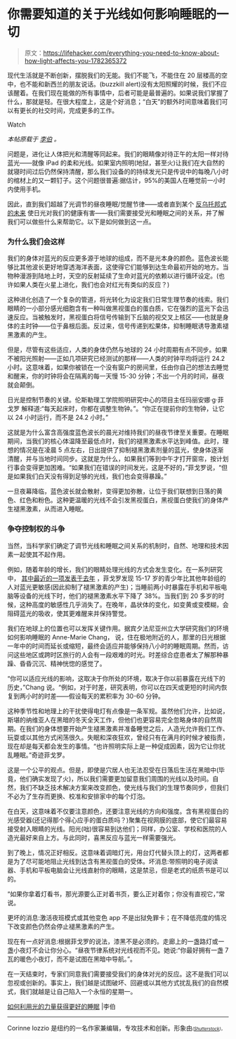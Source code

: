 # 你需要知道的关于光线如何影响睡眠的一切

> 原文：<https://lifehacker.com/everything-you-need-to-know-about-how-light-affects-you-1782365372>

现代生活就是不断创新，摆脱我们的无能。我们不能飞，不能住在 20 层楼高的空中，也不能和新西兰的朋友说话。(buzzkill alert)没有太阳照耀的时候，我们不应该醒着。在我们现在能做的所有事情中，后者可能是最普遍的。如果说我们掌握了什么，那就是轻。在很大程度上，这是个好消息；“白天”的额外时间意味着我们可以有更长的社交时间，完成更多的工作。

Watch

*本帖原载于* [*李伯*](http://vanwinkles.com/how-to-use-light-to-help-you-sleep-better) *。*

问题是，进化让人体把光和清醒等同起来。我们的眼睛像对待正午的太阳一样对待蓝光——就像 iPad 的柔和光线。如果室内照明(地狱，甚至火)让我们在大自然的就寝时间过后仍然保持清醒，那么我们设备的的持续发光只是传说中的每晚八小时的棺材上的又一颗钉子。这个问题很普遍:据估计，95%的美国人在睡觉前一小时内使用手机。

因此，直到我们超越了光调节的昼夜睡眠/觉醒节律——或者直到某个 [反乌托邦式的未来](http://vanwinkles.com/what-will-sleep-be-like-in-the-future) 使日光对我们的健康有害——我们需要接受光和睡眠之间的关系，并了解我们可以做些什么来帮助它。以下是如何做到这一点。

### 为什么我们会这样

我们的身体对蓝光的反应更多源于地球的组成，而不是光本身的颜色。蓝色波长能够比其他波长更好地穿透海洋表面，这使得它们能够到达生命最初开始的地方。当物种漫游到陆地上时，天空的反射延续了生命对蓝光的依赖以进行循环设定。(也许如果人类在火星上进化，我们也会对红光有类似的反应？)

这种进化创造了一个复杂的管道，将光转化为设定我们日常生理节奏的线索。我们眼睛的一小部分感光细胞含有一种叫做黑视蛋白的蛋白质，它在强烈的蓝光下会迅速反应。当被触发时，黑视蛋白将信号传输到下丘脑的视交叉上核区——也就是身体的主时钟——位于鼻根后面。反过来，信号传递到松果体，抑制睡眠诱导激素褪黑激素的产生。

但是，尽管有这些适应，人类的身体仍然与地球的 24 小时周期有点不同步。如果不被阳光照射——正如几项研究已经测试的那样——人类的时钟平均将运行 24.2 小时。这意味着，如果你被锁在一个没有窗户的房间里，任由你自己的想法去睡觉和醒来，你的时钟将会在隔离的每一天慢 15-30 分钟；不出一个月的时间，昼夜就会颠倒。

日光是控制节奏的关键。伦斯勒理工学院照明研究中心的项目主任玛丽安娜·g·菲戈罗 解释道:“每天起床时，你都在调整生物钟。”。“你正在提前你的生物钟，让它以 24 小时运行，而不是 24.2 小时。”

这就是为什么富含高强度蓝色波长的晨光对维持我们的昼夜节律至关重要。在睡眠期间，当我们的核心体温降至最低点时，我们的褪黑激素水平达到峰值。此时，理想的情况是在凌晨 5 点左右，日出提供了抑制褪黑激素剂量的蓝光，使身体逐渐清醒，并与当地时间同步。这就是为什么，如果我们等到中午才打开窗帘，按计划行事会变得更加困难。“如果我们在错误的时间发光，这是不好的，”菲戈罗说，“但是如果我们白天没有得到足够的光线，我们也会变得暴躁。”

一旦夜幕降临，蓝色波长就会散射，变得更加弥散，让位于我们联想到日落的黄色、红色和粉色。这种更温暖的光线不会引发黑视蛋白，黑视蛋白使我们的身体产生褪黑激素，从而进入睡眠。

### 争夺控制权的斗争

当然，当科学家们确定了调节光线和睡眠之间关系的机制时，自然、地理和技术因素一起使其不起作用。

例如，随着年龄的增长，我们的眼睛处理光线的方式会发生变化。在一系列研究中， [其中最近的一项发表于去年](http://www.lrc.rpi.edu/resources/newsroom/pr_story.asp?id=297#.V1bwFCMrLJw) ，菲戈罗发现 15-17 岁的青少年比其他年龄组的人对蓝光更敏感(因此抑制了褪黑激素的产生)；当睡前两小时暴露在手机和平板电脑等设备的光线下时，他们的褪黑激素水平下降了 38%。当我们到 20 多岁的时候，这种高度的敏感性几乎消失了。在晚年，晶状体的变化，如变黄或变模糊，会阻碍蓝光的吸收，使其更难醒来并保持警觉。

我们在地球上的位置也可以发挥关键作用。据宾夕法尼亚州立大学研究我们的环境如何影响睡眠的 Anne-Marie Chang， 说，住在极地附近的人，那里的日光根据一年中的时间而延长或缩短，最终会适应并能够保持八小时的睡眠周期。然而，访问这些地区或跨时区旅行的人会有一段艰难的时光。时差综合症患者太了解那种暴躁、昏昏沉沉、精神恍惚的感觉了。

“你可以适应光线的影响，这取决于你所处的环境，取决于你以前暴露在光线下的历史，”Chang 说。“例如，对于时差，研究表明，你可以在四天或更短的时间内恢复到两小时的时差——假设每天的累积率为 30-60 分钟。

这种季节性和地理上的干扰使得电灯有点像是一条军规。虽然他们允许，比如说，斯堪的纳维亚人在黑暗的冬天全天工作，但他们也更容易完全忽略身体的自然周期。在我们的身体想要开始产生褪黑激素并准备睡觉之后，人造光允许我们工作、玩耍或以其他方式闲荡很久。失眠和深夜狂欢，曾经只有在满月的时候才被指责，现在却是每天都会发生的事情。“也许照明实际上是一种促成因素，因为它让你扰乱睡眠。”奇迹菲戈罗。

这是一个公平的观点。但是，即使是穴居人也无法忍受在日落后生活在黑暗中(毕竟，他们确实发现了火)，所以我们需要更加留意我们周围的光线以及时间。自然，我们不缺乏技术解决方案来改变颜色，使光线与我们的生理节奏同步，但我们不必为了生存而更换、校准和安排家中的每个灯泡。

在白天，这意味着不仅要注意颜色，还要注意光线的方向和强度。含有黑视蛋白的光感受器(还记得那个得心应手的蛋白质吗？)聚集在视网膜的底部，使它们最容易接受射入眼睛的光线。阳光(咄)很容易到达他们；同样，办公室、学校和医院的人造光最好来自上方。与此同时，喜黑反应与蓝光一样需要强光。

到了晚上，情况正好相反。这意味着调暗灯光，用台灯代替头顶上的灯，这两者都是为了尽可能地阻止光线到达含有黑视蛋白的受体。坏消息:带照明的电子阅读器、手机和平板电脑会让光线直射你的眼睛，这是禁忌，但是老式的纸质书是可以的。

“如果你拿着灯看书，那光源要么正对着书页，要么正对着你；你没有直视它，”常说。

更坏的消息:激活夜班模式或其他变色 app 不是出狱免罪卡；在不降低亮度的情况下改变颜色仍然会停止褪黑激素的产生。

现在有一点好消息:根据菲戈罗的说法，漆黑不是必须的。走廊上的一盏路灯或一盏小夜灯不会让你分心。“昼夜节律系统对光线视而不见。她说:“你最好拥有一盏 7 瓦的暖色小夜灯，而不是试图在黑暗中导航。”。

在一天结束时，专家们同意我们需要接受我们的身体对光的反应。这不是我们可以忽视或创新的。事实上，我们越是试图破坏、回避或以其他方式扰乱我们的自然模式，我们就越是让自己陷入一个永恒的星期一。

[如何利用光的力量获得更好的睡眠](http://vanwinkles.com/how-to-use-light-to-help-you-sleep-better) |李伯

* * *

Corinne Iozzio 是纽约的一名作家兼编辑，专攻技术和创新。形象由[*<small></small>*](http://www.shutterstock.com/pic-435397360/stock-photo-night-background-with-moon-stars-and-lantern-sweet-dreams-good-night-card.html?src=c9-wNd-c_1F8Sc9RXcgDXA-4-16)<small>*<small>(</small>*[*<small>Shutterstock</small>*](http://shutterstock.com)*<small>)。</small>*</small>

<small></small>